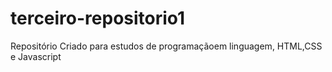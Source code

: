 # terceiro-repositorio1
Repositório Criado para estudos de programaçãoem linguagem, HTML,CSS e Javascript
